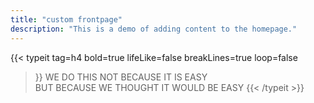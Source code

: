 ```yaml
---
title: "custom frontpage"
description: "This is a demo of adding content to the homepage."
---
```


{{< typeit 
  tag=h4
  bold=true
  lifeLike=false
  breakLines=true
  loop=false
>}}
WE DO THIS NOT BECAUSE IT IS EASY  
BUT BECAUSE WE THOUGHT IT WOULD BE EASY
{{< /typeit >}}
